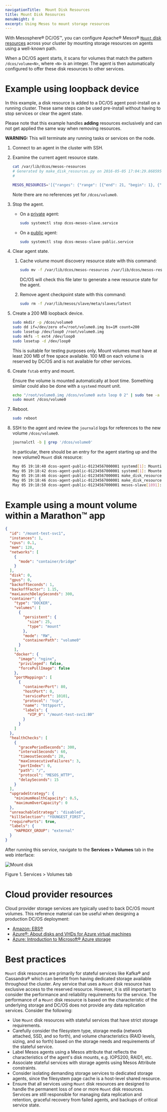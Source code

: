 ```yaml
---
navigationTitle:  Mount Disk Resources
title: Mount Disk Resources
menuWeight: 0
excerpt: Using Mesos to mount storage resources
---
```


With Mesosphere&reg; DC/OS&trade;, you can configure Apache&reg; Mesos&reg; [`Mount` disk resources][1] across your cluster by mounting storage resources on agents using a well-known path.

When a DC/OS agent starts, it scans for volumes that match the pattern `/dcos/volume<N>`, where `<N>` is an integer. The agent is then automatically configured to offer these disk resources to other services.

# Example using loopback device

In this example, a disk resource is added to a DC/OS agent post-install on a running cluster. These same steps can be used pre-install without having to stop services or clear the agent state. 

Please note that this example handles **adding** resources exclusively and can not get applied the same way when removing resources.

<p class="message--warning"><strong>WARNING: </strong> This will terminate any running tasks or services on the node.<p>

1.  Connect to an agent in the cluster with SSH.
1.  Examine the current agent resource state.
    ```bash
    cat /var/lib/dcos/mesos-resources
    # Generated by make_disk_resources.py on 2016-05-05 17:04:29.868595
    #

    MESOS_RESOURCES='[{"ranges": {"range": [{"end": 21, "begin": 1}, {"end": 5050, "begin": 23}, {"end": 32000, "begin": 5052}]}, "type":  "RANGES", "name": "ports"}, {"role": "*", "type": "SCALAR", "name": "disk", "scalar": {"value": 47540}}]'
    ```
    Note there are no references yet for `/dcos/volume0`.

1.  Stop the agent.
    - On a [private](/mesosphere/dcos/2.0/overview/concepts/#private-agent-node) agent:

      ```bash
      sudo systemctl stop dcos-mesos-slave.service
      ```

    - On a [public](/mesosphere/dcos/2.0/overview/concepts/#public-agent-node) agent:

      ```bash
      sudo systemctl stop dcos-mesos-slave-public.service
      ```

1.  Clear agent state.
    1. Cache volume mount discovery resource state with this command:

        ```bash
        sudo mv -f /var/lib/dcos/mesos-resources /var/lib/dcos/mesos-resources.cache
        ```
       DC/OS will check this file later to generate a new resource state for the agent.

    1. Remove agent checkpoint state with this command:

        ```bash
        sudo rm -f /var/lib/mesos/slave/meta/slaves/latest
        ```

1. Create a 200 MB loopback device.

    ```bash
    sudo mkdir -p /dcos/volume0
    sudo dd if=/dev/zero of=/root/volume0.img bs=1M count=200
    sudo losetup /dev/loop0 /root/volume0.img
    sudo mkfs -t ext4 /dev/loop0
    sudo losetup -d /dev/loop0
    ```
    This is suitable for testing purposes only. Mount volumes must have at least 200 MB of free space available. 100 MB on each volume is reserved by DC/OS and is not available for other services.

1.  Create `fstab` entry and mount.

    Ensure the volume is mounted automatically at boot time. Something similar could also be done with a `systemd` mount unit.

    ```bash
    echo "/root/volume0.img /dcos/volume0 auto loop 0 2" | sudo tee -a /etc/fstab
    sudo mount /dcos/volume0
    ```

1.  Reboot.

    ```bash
    sudo reboot
    ```

1.  SSH to the agent and review the `journald` logs for references to the new volume `/dcos/volume0`.

    ```bash
    journalctl -b | grep '/dcos/volume0'
    ```

    In particular, there should be an entry for the agent starting up and the new volume0 `Mount` disk resource:

    ```bash
    May 05 19:18:40 dcos-agent-public-01234567000001 systemd[1]: Mounting /dcos/volume0...
    May 05 19:18:42 dcos-agent-public-01234567000001 systemd[1]: Mounted /dcos/volume0.
    May 05 19:18:46 dcos-agent-public-01234567000001 make_disk_resources.py[888]: Found matching mounts : [('/dcos/volume0', 74)]
    May 05 19:18:46 dcos-agent-public-01234567000001 make_disk_resources.py[888]: Generated disk resources map: [{'name': 'disk', 'type': 'SCALAR', 'disk': {'source': {'mount': {'root': '/dcos/volume0'}, 'type': 'MOUNT'}}, 'role': '*', 'scalar': {'value': 74}}, {'name': 'disk', 'type': 'SCALAR', 'role': '*', 'scalar': {'value': 47540}}]
    May 05 19:18:58 dcos-agent-public-01234567000001 mesos-slave[1891]: " --oversubscribed_resources_interval="15secs" --perf_duration="10secs" --perf_interval="1mins" --port="5051" --qos_correction_interval_min="0ns" --quiet="false" --recover="reconnect" --recovery_timeout="15mins" --registration_backoff_factor="1secs" --resources="[{"name": "ports", "type": "RANGES", "ranges": {"range": [{"end": 21, "begin": 1}, {"end": 5050, "begin": 23}, {"end": 32000, "begin": 5052}]}}, {"name": "disk", "type": "SCALAR", "disk": {"source": {"mount": {"root": "/dcos/volume0"}, "type": ""}}, "role": "*", "scalar": {"value": 74}}, {"name": "disk", "type": "SCALAR", "role": "*", "scalar": {"value": 47540}}]" --revocable_cpu_low_priority="true" --sandbox_directory="/mnt/mesos/sandbox" --slave_subsystems="cpu,memory" --strict="true" --switch_user="true" --systemd_enable_support="true" --systemd_runtime_directory="/run/systemd/system" --version="false" --work_dir="/var/lib/mesos/slave"
    ```

# Example using a mount volume within a Marathon&trade; app

```json
{
  "id": "/mount-test-svc1",
  "instances": 1,
  "cpus": 0.1,
  "mem": 128,
  "networks": [
    {
      "mode": "container/bridge"
    }
  ],
  "disk": 0,
  "gpus": 0,
  "backoffSeconds": 1,
  "backoffFactor": 1.15,
  "maxLaunchDelaySeconds": 300,
  "container": {
    "type": "DOCKER",
    "volumes": [
      {
        "persistent": {
          "size": 25,
          "type": "mount"
        },
        "mode": "RW",
        "containerPath": "volume0"
      }
    ],
    "docker": {
      "image": "nginx",
      "privileged": false,
      "forcePullImage": false
    },
    "portMappings": [
      {
        "containerPort": 80,
        "hostPort": 0,
        "servicePort": 10101,
        "protocol": "tcp",
        "name": "httpport",
        "labels": {
          "VIP_0": "/mount-test-svc1:80"
        }
      }
    ]
  },
  "healthChecks": [
    {
      "gracePeriodSeconds": 300,
      "intervalSeconds": 60,
      "timeoutSeconds": 20,
      "maxConsecutiveFailures": 3,
      "portIndex": 0,
      "path": "/",
      "protocol": "MESOS_HTTP",
      "delaySeconds": 15
    }
  ],
  "upgradeStrategy": {
    "minimumHealthCapacity": 0.5,
    "maximumOverCapacity": 0
  },
  "unreachableStrategy": "disabled",
  "killSelection": "YOUNGEST_FIRST",
  "requirePorts": true,
  "labels": {
    "HAPROXY_GROUP": "external"
  }
}
```

After running this service, navigate to the **Services > Volumes** tab in the web interface:

![Mount disk](/mesosphere/dcos/2.0/img/mount-disk.png)

Figure 1. Services > Volumes tab

# Cloud provider resources

Cloud provider storage services are typically used to back DC/OS mount volumes. This reference material can be useful when designing a production DC/OS deployment:

* [Amazon: EBS&reg;][2]
* [Azure&reg;: About disks and VHDs for Azure virtual machines][3]
* [Azure: Introduction to Microsoft&reg; Azure storage][4]

# Best practices

`Mount` disk resources are primarily for stateful services like Kafka&reg; and Cassandra&reg; which can benefit from having dedicated storage available throughout the cluster. Any service that uses a `Mount` disk resource has exclusive access to the reserved resource. However, it is still important to consider the performance and reliability requirements for the service. The performance of a `Mount` disk resource is based on the characteristic of the underlying storage and DC/OS does not provide any data replication services. Consider the following:

* Use `Mount` disk resources with stateful services that have strict storage requirements.
* Carefully consider the filesystem type, storage media (network attached, SSD, and so forth), and volume characteristics (RAID levels, sizing, and so forth) based on the storage needs and requirements of the stateful service.
* Label Mesos agents using a Mesos attribute that reflects the characteristics of the agent's disk mounts, e.g. IOPS200, RAID1, etc.
* Associate stateful services with storage agents using Mesos Attribute constraints.
* Consider isolating demanding storage services to dedicated storage agents, since the filesystem page cache is a host-level shared resource.
* Ensure that all services using `Mount` disk resources are designed to handle the permanent loss of one or more `Mount` disk resources. Services are still responsible for managing data replication and retention, graceful recovery from failed agents, and backups of critical service state.

[1]: http://mesos.apache.org/documentation/latest/multiple-disk/
[2]: http://docs.aws.amazon.com/AWSEC2/latest/UserGuide/AmazonEBS.html
[3]: https://azure.microsoft.com/en-us/documentation/articles/virtual-machines-linux-about-disks-vhds/
[4]: https://azure.microsoft.com/en-us/documentation/articles/storage-introduction/#blob-storage
